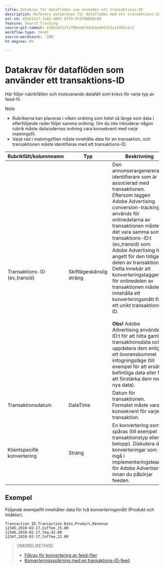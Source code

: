 ```yaml
---
title: Datakrav för dataflöden som använder ett transaktions-ID
description: Referera datakraven för dataflöden med ett transaktions-ID.
exl-id: 055b1417-3185-4081-83f0-9f4798058c04
feature: Search Tracking
source-git-commit: e16bc62127a708de8f4deb1eddfa53a14405cbc2
workflow-type: tm+mt
source-wordcount: '295'
ht-degree: 0%

---
```


# Datakrav för dataflöden som använder ett transaktions-ID

Här följer rubrikfälten och motsvarande datafält som krävs för varje typ av feed-fil.

>[!NOTE]
>* Rubrikerna kan placeras i vilken ordning som helst så länge som data i efterföljande rader följer samma ordning. Om du inte inkluderar någon rubrik måste dataradernas ordning vara konsekvent med varje matningsfil.
>* Varje rad i matningsfilen måste innehålla data för en transaktion, och transaktionen måste identifieras med ett transaktions-ID.

| Rubrikfält/kolumnnamn | Typ | Beskrivning |
| ---- | ---- | ---- |
| Transaktions-ID (ev_transid) | Skiftlägeskänslig sträng | Den annonserargenererade identifierare som är associerad med transaktionen. Eftersom taggen Adobe Advertising conversion-tracking används för onlinedelarna av transaktionen måste det vara samma som transaktions-ID:t (ev_transid) som Adobe Advertising har angett för den tidigare delen av transaktionen. Detta innebär att konverteringstaggen för onlinedelen av transaktionen måste innehålla ett konverteringsmått för ett unikt transaktions-ID.<br><br>**Obs!** Adobe Advertising använder ID:t för att hitta gamla transaktionsdata och uppdatera dem enligt ett överenskommet infogningsläge (till exempel för att ersätta befintliga data eller för att förstärka dem med nya data). |
| Transaktionsdatum | DateTime | Datum för transaktionen. Formatet måste vara konsekvent för varje transaktion. |
| Klientspecifik konvertering | Sträng | En konvertering som spåras (till exempel transaktionstyp eller belopp). Diskutera de konverteringar som ska ingå i implementeringsteamet för Adobe Advertising innan du påbörjar feeden. |

## Exempel

Följande exempelfil innehåller data för två konverteringsmått (Produkt och Intäkter).

```
Transaction ID,Transaction Date,Product,Revenue
12345,2010-02-17,Coffee,15.00
12346,2010-02-17,Tea,42.00
12347,2010-02-17,Coffee,22.00
```

>[!MORELIKETHIS]
>
>* [Filkrav för konvertering av feed-filer](feed-file-requirements.md)
>* [Konverteringsspårning med en transaktions-ID-feed](/help/search-social-commerce/tracking/feed-transaction-id.md)
